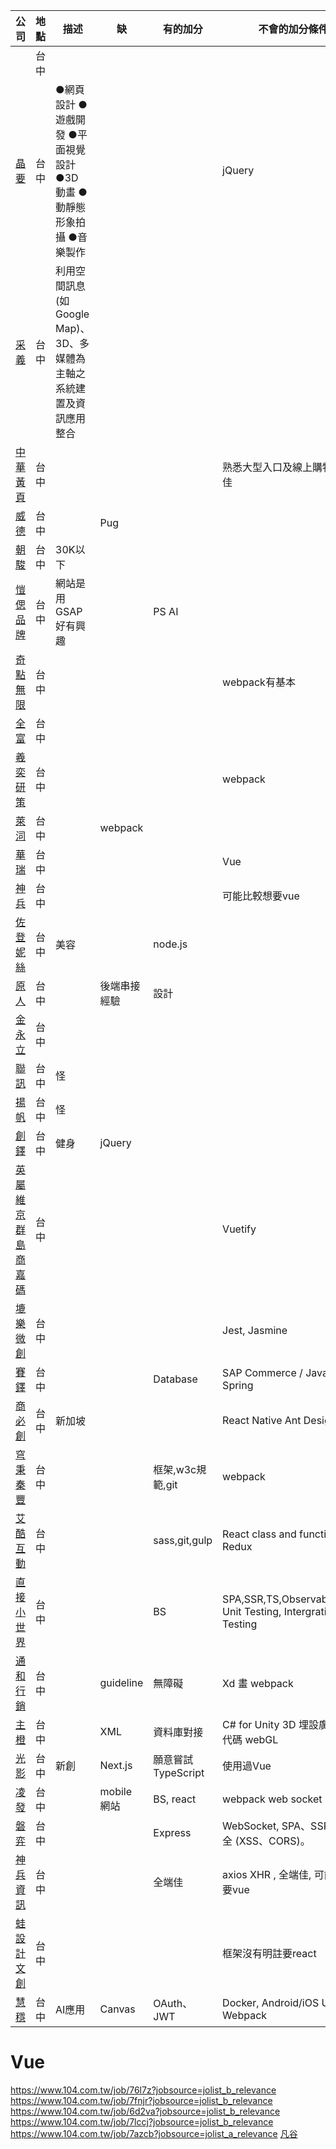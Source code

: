 | 公司                                                                                | 地點 | 描述    | 缺           | 有的加分           | 不會的加分條件                                                 |
| ----------------------------------------------------------------------------------- | ---- | ------- | ------------ | ------------------ | -------------------------------------------------------------- |
| []()                                                                                | 台中 |         |              |                    |                                                                |
| [晶要](https://www.104.com.tw/job/7i5s7?jobsource=jolist_a_relevance)               | 台中 |  ●網頁設計 ●遊戲開發 ●平面視覺設計 ●3D 動畫 ●動靜態形象拍攝 ●音樂製作       |              |                    | jQuery                                                         |
| [采義](https://www.104.com.tw/job/7da1o?jobsource=jolist_a_relevance)               | 台中 |    利用空間訊息(如 Google Map)、3D、多媒體為主軸之系統建置及資訊應用整合     |              |                    |                                                                |
| [中華黃頁](https://www.104.com.tw/job/61bg4?jobsource=jolist_a_relevance)           | 台中 |         |              |                    | 熟悉大型入口及線上購物網站尤佳                                 |
| [威德](https://www.104.com.tw/job/6vvwl?jobsource=jolist_a_relevance)               | 台中 |         | Pug          |                    |                                                                |
| [朝駿](https://www.104.com.tw/job/78yvy?jobsource=jolist_a_relevance)               | 台中 | 30K以下 |              |                    |                                                                |
| [愷偲品牌](https://www.104.com.tw/job/6zx42?jobsource=jolist_a_relevance)           | 台中 |  網站是用 GSAP 好有興趣       |              | PS AI              |                                                                |
| [奇點無限](https://www.104.com.tw/job/66n59?jobsource=jolist_a_relevance)           | 台中 |         |              |                    | webpack有基本                                                  |
| [全富](https://www.104.com.tw/job/6j1ru?jobsource=jolist_a_relevance)               | 台中 |         |              |                    |                                                                |
| [羲奕研策](https://www.104.com.tw/job/7gfk1?jobsource=jolist_a_relevance)           | 台中 |         |              |                    | webpack                                                        |
| [萊泀](https://www.104.com.tw/job/7exr2?jobsource=jolist_b_relevance)               | 台中 |         | webpack      |                    |                                                                |
| [華瑞](https://www.104.com.tw/job/7ivk6?jobsource=jolist_b_relevance)               | 台中 |         |              |                    | Vue                                                            |
| [神兵](https://www.104.com.tw/job/7kmfi?jobsource=jolist_b_relevance)               | 台中 |         |              |                    | 可能比較想要vue                                                |
| [佐登妮絲](https://www.104.com.tw/job/7lbtx?jobsource=jolist_b_relevance)           | 台中 | 美容    |              | node.js            |                                                                |
| [原人](https://www.104.com.tw/job/71lev?jobsource=jolist_b_relevance)               | 台中 |         | 後端串接經驗 | 設計               |                                                                |
| [金永立](https://www.104.com.tw/job/67s1h?jobsource=jolist_b_relevance)             | 台中 |         |              |                    |                                                                |
| [聯訊](https://www.104.com.tw/job/7g0v4?jobsource=jolist_b_relevance)               | 台中 | 怪      |              |                    |                                                                |
| [揚帆](https://www.104.com.tw/job/7j7bc?jobsource=jolist_b_relevance)               | 台中 | 怪      |              |                    |                                                                |
| [創鐸](https://www.104.com.tw/job/7gn50?jobsource=jolist_b_relevance)               | 台中 | 健身    | jQuery       |                    |                                                                |
| [英屬維京群島商嘉碼](https://www.104.com.tw/job/58cza?jobsource=jolist_a_relevance) | 台中 |         |              |                    | Vuetify                                                        |
| [塶樂微創](https://www.104.com.tw/job/7gavn?jobsource=jolist_b_relevance)           | 台中 |         |              |                    | Jest, Jasmine                                                  |
| [賽鐸](https://www.104.com.tw/job/78weg?jobsource=jolist_b_relevance)               | 台中 |         |              | Database           | SAP Commerce / Java / Spring                                   |
| [商必創](https://www.104.com.tw/job/6ng8m?jobsource=jolist_b_relevance)             | 台中 | 新加坡  |              |                    | React Native    Ant Design                                     |
| [穹秉秦豐](https://www.104.com.tw/job/7eg2g?jobsource=jolist_b_relevance)           | 台中 |         |              | 框架,w3c規範,git   | webpack                                                        |
| [艾酷互動](https://www.104.com.tw/job/76pz8?jobsource=jolist_b_relevance)           | 台中 |         |              | sass,git,gulp      | React class and functional, Redux                              |
| [直接小世界](https://www.104.com.tw/job/7leom?jobsource=jolist_b_relevance)         | 台中 |         |              | BS                 | SPA,SSR,TS,Observable,RxJs, Unit Testing, Intergration Testing |
| [通和行銷](https://www.104.com.tw/job/7kjcz?jobsource=jolist_b_relevance)           | 台中 |         | guideline    | 無障礙             | Xd 畫      webpack                                             |
| [主橙](https://www.104.com.tw/job/7aumw?jobsource=jolist_b_relevance)               | 台中 |         | XML          | 資料庫對接         | C# for Unity 3D    埋設廣告追蹤代碼   webGL                    |
| [光影](https://www.104.com.tw/job/7at1x?jobsource=jolist_b_relevance)               | 台中 | 新創    | Next.js      | 願意嘗試TypeScript | 使用過Vue                                                      |
| [凌發](https://www.104.com.tw/job/6wysr?jobsource=jolist_b_relevance)               | 台中 |         | mobile 網站  | BS, react          | webpack web socket                                             |
| [磐弈](https://www.104.com.tw/job/6yhy1?jobsource=jolist_b_relevance)               | 台中 |         |              | Express            | WebSocket,  SPA、SSR,資訊安全 (XSS、CORS)。                    |
| [神兵資訊](https://www.104.com.tw/job/7j2t8?jobsource=jolist_b_relevance)           | 台中 |         |              | 全端佳             | axios XHR , 全端佳, 可能比較想要vue                            |
| [蛙設計文創](https://www.104.com.tw/job/6nekf?jobsource=jolist_b_relevance)         | 台中 |         |              |                    | 框架沒有明註要react                                            |
| [慧穩](https://www.104.com.tw/job/7aic4?jobsource=jolist_b_relevance)               | 台中 | AI應用  | Canvas       | OAuth、JWT         | Docker, Android/iOS UI, Webpack                                |

# Vue
https://www.104.com.tw/job/76l7z?jobsource=jolist_b_relevance
https://www.104.com.tw/job/7fnjr?jobsource=jolist_b_relevance
https://www.104.com.tw/job/6d2va?jobsource=jolist_b_relevance
https://www.104.com.tw/job/7lccj?jobsource=jolist_b_relevance
https://www.104.com.tw/job/7azcb?jobsource=jolist_a_relevance
 [凡谷](https://www.104.com.tw/job/3o3tv?jobsource=jolist_a_relevance)         